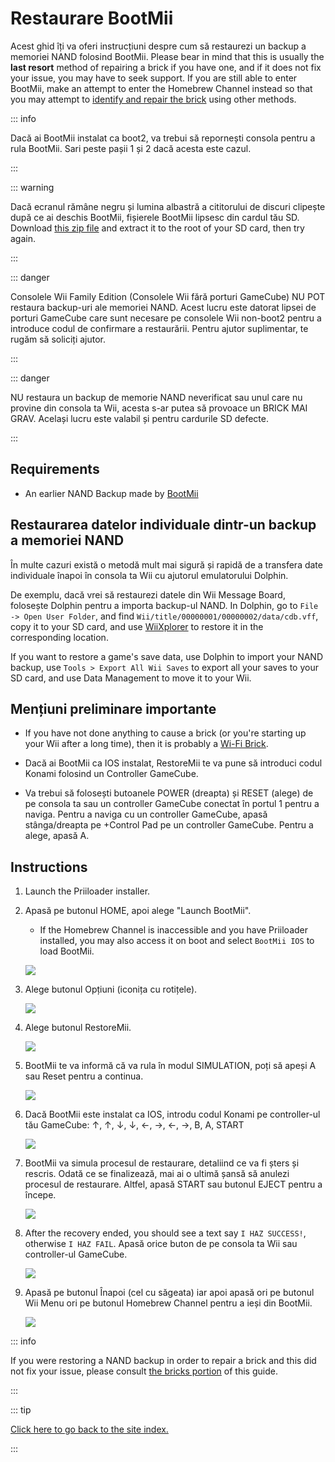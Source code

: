 # Restaurare BootMii

Acest ghid îți va oferi instrucțiuni despre cum să restaurezi un backup a memoriei NAND folosind BootMii. Please bear in mind that this is usually the <strong>last resort</strong> method of repairing a brick if you have one, and if it does not fix your issue, you may have to seek support. If you are still able to enter BootMii, make an attempt to enter the Homebrew Channel instead so that you may attempt to [identify and repair the brick](bricks) using other methods.

::: info

Dacă ai BootMii instalat ca boot2, va trebui să repornești consola pentru a rula BootMii. Sari peste pașii 1 și 2 dacă acesta este cazul.

:::

::: warning

Dacă ecranul rămâne negru și lumina albastră a cititorului de discuri clipește după ce ai deschis BootMii, fișierele BootMii lipsesc din cardul tău SD. Download [this zip file](https://static.hackmii.com/bootmii_sd_files.zip) and extract it to the root of your SD card, then try again.

:::

::: danger

Consolele Wii Family Edition (Consolele Wii fără porturi GameCube) NU POT restaura backup-uri ale memoriei NAND. Acest lucru este datorat lipsei de porturi GameCube care sunt necesare pe consolele Wii non-boot2 pentru a introduce codul de confirmare a restaurării. Pentru ajutor suplimentar, te rugăm să soliciți ajutor.

:::

::: danger

NU restaura un backup de memorie NAND neverificat sau unul care nu provine din consola ta Wii, acesta s-ar putea să provoace un BRICK MAI GRAV. Același lucru este valabil și pentru cardurile SD defecte.

:::

## Requirements

- An earlier NAND Backup made by [BootMii](bootmii)

## Restaurarea datelor individuale dintr-un backup a memoriei NAND

În multe cazuri există o metodă mult mai sigură și rapidă de a transfera date individuale înapoi în consola ta Wii cu ajutorul emulatorului Dolphin.

De exemplu, dacă vrei să restaurezi datele din Wii Message Board, folosește Dolphin pentru a importa backup-ul NAND. In Dolphin, go to `File -> Open User Folder`, and find `Wii/title/00000001/00000002/data/cdb.vff`, copy it to your SD card, and use [WiiXplorer](https://oscwii.org/library/app/wiixplorer) to restore it in the corresponding location.

If you want to restore a game's save data, use Dolphin to import your NAND backup, use `Tools > Export All Wii Saves` to export all your saves to your SD card, and use Data Management to move it to your Wii.

## Mențiuni preliminare importante

- If you have not done anything to cause a brick (or you're starting up your Wii after a long time), then it is probably a [Wi-Fi Brick](bricks#wi-fi-brick).

- Dacă ai BootMii ca IOS instalat, RestoreMii te va pune să introduci codul Konami folosind un Controller GameCube.

- Va trebui să folosești butoanele POWER (dreapta) și RESET (alege) de pe consola ta sau un controller GameCube conectat în portul 1 pentru a naviga. Pentru a naviga cu un controller GameCube, apasă stânga/dreapta pe +Control Pad pe un controller GameCube. Pentru a alege, apasă A.

## Instructions

1. Launch the Priiloader installer.

2. Apasă pe butonul HOME, apoi alege "Launch BootMii".

    - If the Homebrew Channel is inaccessible and you have Priiloader installed, you may also access it on boot and select `BootMii IOS` to load BootMii.

    ![](/images/bootmii/BootMii_HBC.png)

3. Alege butonul Opțiuni (iconița cu rotițele).

    ![](/images/bootmii/BootMii_Gears.png)

4. Alege butonul RestoreMii.

    ![](/images/bootmii/BootMii_Restore.png)

5. BootMii te va informă că va rula în modul SIMULATION, poți să apeși A sau Reset pentru a continua.

    ![](/images/bootmii/BootMii_NAND_Simulation.png)

6. Dacă BootMii este instalat ca IOS, introdu codul Konami pe controller-ul tău GameCube: ↑, ↑, ↓, ↓, ←, →, ←, →, B, A, START

    ![](/images/bootmii/BootMii_NAND_Konami.png)

7. BootMii va simula procesul de restaurare, detaliind ce va fi șters și rescris. Odată ce se finalizează, mai ai o ultimă șansă să anulezi procesul de restaurare. Altfel, apasă START sau butonul EJECT pentru a începe.

    ![](/images/bootmii/BootMii_NAND_Restore.png)

8. After the recovery ended, you should see a text say `I HAZ SUCCESS!`, otherwise `I HAZ FAIL`. Apasă orice buton de pe consola ta Wii sau controller-ul GameCube.

    ![](/images/bootmii/BootMii_NAND_Restore_Success.png)

9. Apasă pe butonul Înapoi (cel cu săgeata) iar apoi apasă ori pe butonul Wii Menu ori pe butonul Homebrew Channel pentru a ieși din BootMii.

    ![](/images/bootmii/BootMii_Return.png)

::: info

If you were restoring a NAND backup in order to repair a brick and this did not fix your issue, please consult [the bricks portion](bricks) of this guide.

:::

::: tip

[Click here to go back to the site index.](site-navigation)

:::
